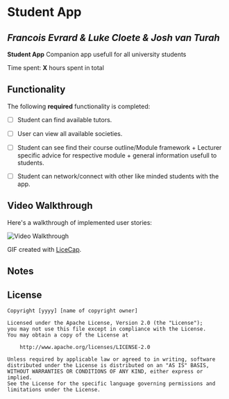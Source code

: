 # Student App

## *Francois Evrard & Luke Cloete & Josh van Turah*

**Student App** Companion app usefull for all university students

Time spent: **X** hours spent in total

## Functionality

The following **required** functionality is completed:

* [ ] Student can find available tutors.
* [ ] User can view all available societies.
* [ ] Student can see find their course outline/Module framework + Lecturer specific advice for respective module + general information usefull to students.
* [ ] Student can network/connect with other like minded students with the app.


## Video Walkthrough

Here's a walkthrough of implemented user stories:

<img src='http://i.imgur.com/link/to/your/gif/file.gif' title='Video Walkthrough' width='' alt='Video Walkthrough' />

GIF created with [LiceCap](http://www.cockos.com/licecap/).

## Notes



## License

    Copyright [yyyy] [name of copyright owner]

    Licensed under the Apache License, Version 2.0 (the "License");
    you may not use this file except in compliance with the License.
    You may obtain a copy of the License at

        http://www.apache.org/licenses/LICENSE-2.0

    Unless required by applicable law or agreed to in writing, software
    distributed under the License is distributed on an "AS IS" BASIS,
    WITHOUT WARRANTIES OR CONDITIONS OF ANY KIND, either express or implied.
    See the License for the specific language governing permissions and
    limitations under the License.